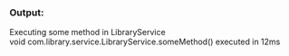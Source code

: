 ### Output:
Executing some method in LibraryService
<br />
void com.library.service.LibraryService.someMethod() executed in 12ms
